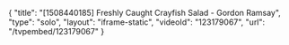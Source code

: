 {
    "title": "[1508440185] Freshly Caught Crayfish Salad - Gordon Ramsay",
    "type": "solo",
    "layout": "iframe-static",
    "videoId": "123179067",
    "url": "\/tvpembed\/123179067"
}